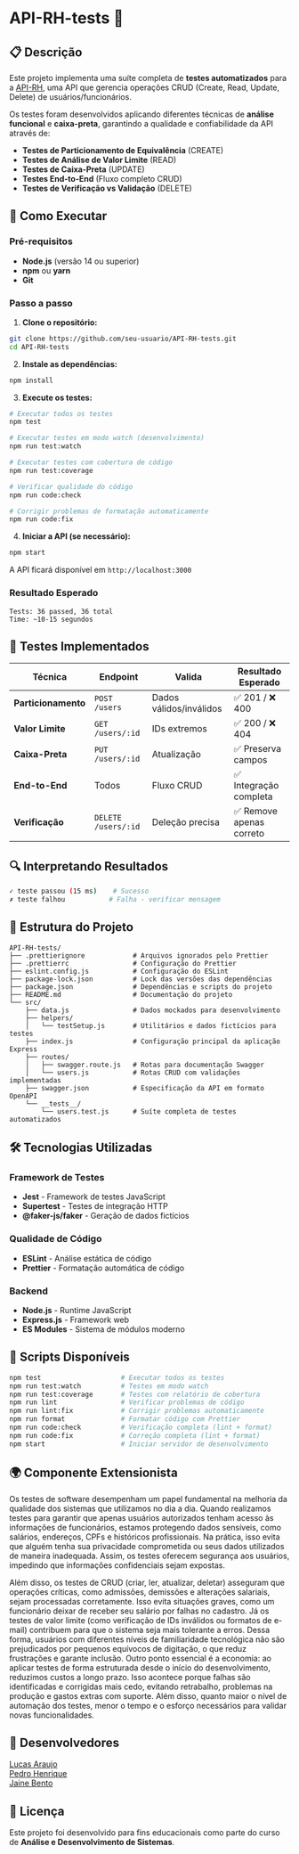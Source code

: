 # API-RH-tests 🧪

## 📋 Descrição

Este projeto implementa uma suíte completa de **testes automatizados** para a [API-RH](https://github.com/lal28/API-RH), uma API que gerencia operações CRUD (Create, Read, Update, Delete) de usuários/funcionários.

Os testes foram desenvolvidos aplicando diferentes técnicas de **análise funcional** e **caixa-preta**, garantindo a qualidade e confiabilidade da API através de:

- **Testes de Particionamento de Equivalência** (CREATE)
- **Testes de Análise de Valor Limite** (READ)  
- **Testes de Caixa-Preta** (UPDATE)
- **Testes End-to-End** (Fluxo completo CRUD)
- **Testes de Verificação vs Validação** (DELETE)

## 🚀 Como Executar

### Pré-requisitos
- **Node.js** (versão 14 ou superior)
- **npm** ou **yarn**
- **Git**

### Passo a passo

1. **Clone o repositório:**
```bash
git clone https://github.com/seu-usuario/API-RH-tests.git
cd API-RH-tests
```

2. **Instale as dependências:**
```bash
npm install
```

3. **Execute os testes:**
```bash
# Executar todos os testes
npm test

# Executar testes em modo watch (desenvolvimento)
npm run test:watch

# Executar testes com cobertura de código
npm run test:coverage

# Verificar qualidade do código
npm run code:check

# Corrigir problemas de formatação automaticamente
npm run code:fix
```

4. **Iniciar a API (se necessário):**
```bash
npm start
```

A API ficará disponível em `http://localhost:3000`

### Resultado Esperado
```
Tests: 36 passed, 36 total
Time: ~10-15 segundos
```

## 🎯 Testes Implementados

| Técnica | Endpoint | Valida | Resultado Esperado |
|---------|----------|--------|-------------------|
| **Particionamento** | `POST /users` | Dados válidos/inválidos | ✅ 201 / ❌ 400 |
| **Valor Limite** | `GET /users/:id` | IDs extremos | ✅ 200 / ❌ 404 |
| **Caixa-Preta** | `PUT /users/:id` | Atualização | ✅ Preserva campos |
| **End-to-End** | Todos | Fluxo CRUD | ✅ Integração completa |
| **Verificação** | `DELETE /users/:id` | Deleção precisa | ✅ Remove apenas correto |

## 🔍 Interpretando Resultados

```bash
✓ teste passou (15 ms)    # Sucesso
✗ teste falhou           # Falha - verificar mensagem
```

## 📁 Estrutura do Projeto

```
API-RH-tests/
├── .prettierignore            # Arquivos ignorados pelo Prettier
├── .prettierrc                # Configuração do Prettier
├── eslint.config.js           # Configuração do ESLint
├── package-lock.json          # Lock das versões das dependências
├── package.json               # Dependências e scripts do projeto
├── README.md                  # Documentação do projeto
└── src/
    ├── data.js                # Dados mockados para desenvolvimento
    ├── helpers/
    │   └── testSetup.js       # Utilitários e dados fictícios para testes
    ├── index.js               # Configuração principal da aplicação Express
    ├── routes/
    │   ├── swagger.route.js   # Rotas para documentação Swagger
    │   └── users.js           # Rotas CRUD com validações implementadas
    ├── swagger.json           # Especificação da API em formato OpenAPI
    └── __tests__/
        └── users.test.js      # Suíte completa de testes automatizados
```


## 🛠️ Tecnologias Utilizadas

### **Framework de Testes**
- **Jest** - Framework de testes JavaScript
- **Supertest** - Testes de integração HTTP
- **@faker-js/faker** - Geração de dados fictícios

### **Qualidade de Código**
- **ESLint** - Análise estática de código
- **Prettier** - Formatação automática de código

### **Backend**
- **Node.js** - Runtime JavaScript
- **Express.js** - Framework web
- **ES Modules** - Sistema de módulos moderno




## 🔧 Scripts Disponíveis

```bash
npm test                    # Executar todos os testes
npm run test:watch          # Testes em modo watch
npm run test:coverage       # Testes com relatório de cobertura
npm run lint                # Verificar problemas de código
npm run lint:fix            # Corrigir problemas automaticamente  
npm run format              # Formatar código com Prettier
npm run code:check          # Verificação completa (lint + format)
npm run code:fix            # Correção completa (lint + format)
npm start                   # Iniciar servidor de desenvolvimento
```

## 🌍 Componente Extensionista


Os testes de software desempenham um papel fundamental na melhoria da qualidade dos sistemas que utilizamos no dia a dia. Quando realizamos testes para garantir que apenas usuários autorizados tenham acesso às informações de funcionários, estamos protegendo dados sensíveis, como salários, endereços, CPFs e históricos profissionais. Na prática, isso evita que alguém tenha sua privacidade comprometida ou seus dados utilizados de maneira inadequada. Assim, os testes oferecem segurança aos usuários, impedindo que informações confidenciais sejam expostas. 

Além disso, os testes de CRUD (criar, ler, atualizar, deletar) asseguram que operações críticas, como admissões, demissões e alterações salariais, sejam processadas corretamente. Isso evita situações graves, como um funcionário deixar de receber seu salário por falhas no cadastro. Já os testes de valor limite (como verificação de IDs inválidos ou formatos de e-mail) contribuem para que o sistema seja mais tolerante a erros. Dessa forma, usuários com diferentes níveis de familiaridade tecnológica não são prejudicados por pequenos equívocos de digitação, o que reduz frustrações e garante inclusão. Outro ponto essencial é a economia: ao aplicar testes de forma estruturada desde o início do desenvolvimento, reduzimos custos a longo prazo. Isso acontece porque falhas são identificadas e corrigidas mais cedo, evitando retrabalho, problemas na produção e gastos extras com suporte. Além disso, quanto maior o nível de automação dos testes, menor o tempo e o esforço necessários para validar novas funcionalidades.



## 👥 Desenvolvedores

[Lucas Araujo](https://github.com/lal28)<br>
[Pedro Henrique](https://github.com/Pedro9185)<br>
[Jaine Bento](https://github.com/jaibento)<br>

## 📝 Licença

Este projeto foi desenvolvido para fins educacionais como parte do curso de **Análise e Desenvolvimento de Sistemas**.

